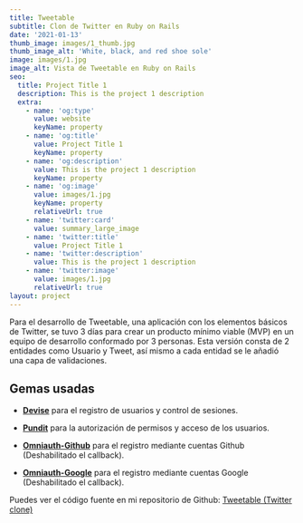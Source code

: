 ```yaml
---
title: Tweetable
subtitle: Clon de Twitter en Ruby on Rails
date: '2021-01-13'
thumb_image: images/1_thumb.jpg
thumb_image_alt: 'White, black, and red shoe sole'
image: images/1.jpg
image_alt: Vista de Tweetable en Ruby on Rails
seo:
  title: Project Title 1
  description: This is the project 1 description
  extra:
    - name: 'og:type'
      value: website
      keyName: property
    - name: 'og:title'
      value: Project Title 1
      keyName: property
    - name: 'og:description'
      value: This is the project 1 description
      keyName: property
    - name: 'og:image'
      value: images/1.jpg
      keyName: property
      relativeUrl: true
    - name: 'twitter:card'
      value: summary_large_image
    - name: 'twitter:title'
      value: Project Title 1
    - name: 'twitter:description'
      value: This is the project 1 description
    - name: 'twitter:image'
      value: images/1.jpg
      relativeUrl: true
layout: project
---
```

Para el desarrollo de Tweetable, una aplicación con los elementos básicos de Twitter, se tuvo 3 días para crear un producto mínimo viable (MVP) en un equipo de desarrollo conformado por 3 personas. Esta versión consta de 2 entidades como Usuario y Tweet, así mismo a cada entidad se le añadió una capa de validaciones.

## Gemas usadas

*   [**Devise**](https://github.com/heartcombo/devise) para el registro de usuarios y control de sesiones.

*   [**Pundit**](https://github.com/varvet/pundit) para la autorización de permisos y acceso de los usuarios.

*   [**Omniauth-Github**](https://github.com/omniauth/omniauth-github) para el registro mediante cuentas Github (Deshabilitado el callback).

*   [**Omniauth-Google**](https://github.com/zquestz/omniauth-google-oauth2) para el registro mediante cuentas Google (Deshabilitado el callback).

Puedes ver el código fuente en mi repositorio de Github: [Tweetable (Twitter clone)](https://github.com/jcvegab/tweetable-team-project)
